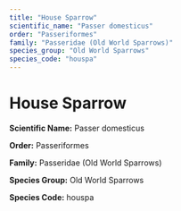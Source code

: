 ```yaml
---
title: "House Sparrow"
scientific_name: "Passer domesticus"
order: "Passeriformes"
family: "Passeridae (Old World Sparrows)"
species_group: "Old World Sparrows"
species_code: "houspa"
---
```


# House Sparrow

**Scientific Name:** Passer domesticus

**Order:** Passeriformes

**Family:** Passeridae (Old World Sparrows)

**Species Group:** Old World Sparrows

**Species Code:** houspa
